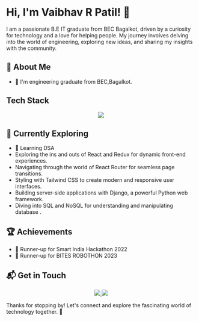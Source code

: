# Hi, I'm Vaibhav R Patil! 👋

I am a passionate B.E IT graduate from BEC Bagalkot, driven by a curiosity for technology and a love for helping people. My journey involves delving into the world of engineering, exploring new ideas, and sharing my insights with the community.

<!--![vaibhav88614's Stats](https://github-readme-stats.vercel.app/api?username=vaibhav88614&theme=vue-dark&show_icons=true&hide_border=true&count_private=true)-->

## 🚀 About Me

- 🔭 I'm engineering graduate from BEC,Bagalkot.

## Tech Stack
<p align="center">
  <a href="https://skillicons.dev">
    <img src="https://skillicons.dev/icons?i=java,python,javascript,react.js,node.js,c,cpp,arduino,perl,linux" />
  </a>
</p>


## 🌱 Currently Exploring

  - 🚀 Learning DSA
  - Exploring the ins and outs of React and Redux for dynamic front-end experiences.
  - Navigating through the world of React Router for seamless page transitions.
  - Styling with Tailwind CSS to create modern and responsive user interfaces.
  - Building server-side applications with Django, a powerful Python web framework.
  - Diving into SQL and NoSQL for understanding and manipulating database .

 ## 🏆 Achievements

- 🌟 Runner-up for Smart India Hackathon 2022
- 🌟 Runner-up for BITES ROBOTHON 2023


## 📬 Get in Touch

<p align="center">
    <a href="https://www.linkedin.com/in/vaibhavrp614/">
    	<img src="https://skillicons.dev/icons?i=linkedin">
    </a>
    <a href="mailto:vaibhavrp614@gmail.com">
    	<img src="https://skillicons.dev/icons?i=gmail">
    </a>
</p>

Thanks for stopping by! Let's connect and explore the fascinating world of technology together. 🚀

<!--

Here are some ideas to get you started:

- 🔭 I’m currently working on building a portfolio website
- 🌱 I’m currently learning text manipulation using PERL
- 🤔 I’m looking for help with web designing
- 📫 How to reach me: vaibhavrp614@gmail.com
- 😄 Pronouns: He/Him
- ⚡ Fun fact: I am Instrumentation Engineer aspiring to start my career in IT.
-->

